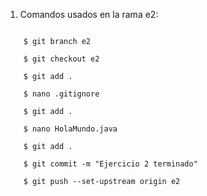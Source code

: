 1. Comandos usados en la rama e2:

```Shell

    $ git branch e2

    $ git checkout e2

    $ git add .

    $ nano .gitignore

    $ git add .

    $ nano HolaMundo.java

    $ git add .

    $ git commit -m "Ejercicio 2 terminado"

    $ git push --set-upstream origin e2 
```